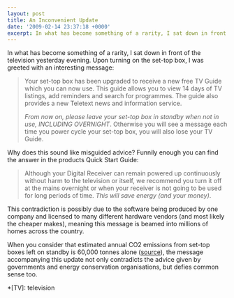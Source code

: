 ```yaml
---
layout: post
title: An Inconvenient Update
date: '2009-02-14 23:37:18 +0000'
excerpt: In what has become something of a rarity, I sat down in front of the television yesterday evening. Upon turning on the set-top box, I was greeted with an interesting message.
---
```

In what has become something of a rarity, I sat down in front of the television yesterday evening. Upon turning on the set-top box, I was greeted with an interesting message:

> Your set-top box has been upgraded to receive a new free TV Guide which you can now use. This guide allows you to view 14 days of TV listings, add reminders and search for programmes. The guide also provides a new Teletext news and information service.
> 
> *From now on, please leave your set-top box in standby when not in use, INCLUDING OVERNIGHT*. Otherwise you will see a message each time you power cycle your set-top box, you will also lose your TV Guide.

Why does this sound like misguided advice? Funnily enough you can find the answer in the products Quick Start Guide:

> Although your Digital Receiver can remain powered up continuously without harm to the television or itself, we recommend you turn it off at the mains overnight or when your receiver is not going to be used for long periods of time. *This will save energy (and your money)*.

This contradiction is possibly due to the software being produced by one company and licensed to many different hardware vendors (and most likely the cheaper makes), meaning this message is beamed into millions of homes across the country.

When you consider that estimated annual CO2 emissions from set-top boxes left on standby is 60,000 tonnes alone ([source][1]), the message accompanying this update not only contradicts the advice given by governments and energy conservation organisations, but defies common sense too.

[1]: http://news.bbc.co.uk/1/hi/sci/tech/4620350.stm

*[TV]: television